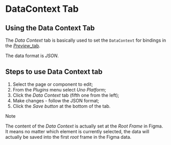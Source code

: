 # DataContext Tab

## Using the Data Context Tab

The _Data Context_ tab is basically used to set the `DataContext` for bindings in the [*Preview*_tab](preview-tab.md).

The data format is _JSON_.

## Steps to use Data Context tab

1. Select the page or component to edit;
2. From the *Plugins* menu select *Uno Platform*;
3. Click the *Data Context* tab (fifth one from the left);
4. Make changes - follow the JSON format;
5. Click the *Save button* at the bottom of the tab.

> [!NOTE]
> The content of the _Data Context_ is actually set at the _Root Frame_ in Figma. It means no matter which element is currently selected, the data will actually be saved into the first _root_ frame in the Figma data.